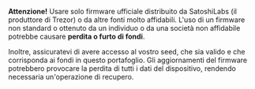 **Attenzione!** Usare solo firmware ufficiale distribuito da SatoshiLabs (il
produttore di Trezor) o da altre fonti molto affidabili. L'uso di un firmware
non standard o ottenuto da un individuo o da una società non affidabile
potrebbe causare **perdita o furto di fondi**.

Inoltre, assicuratevi di avere accesso al vostro seed, che sia valido e che corrisponda ai fondi in questo portafoglio. Gli aggiornamenti del firmware potrebbero provocare la perdita di tutti i dati del dispositivo, rendendo necessaria un'operazione di recupero.

